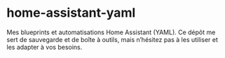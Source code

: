 # home-assistant-yaml
Mes blueprints et automatisations Home Assistant (YAML). Ce dépôt me sert de sauvegarde et de boîte à outils, mais n’hésitez pas à les utiliser et les adapter à vos besoins.
